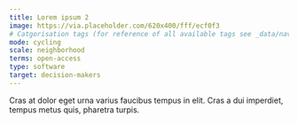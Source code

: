```yaml
---
title: Lorem ipsum 2
image: https://via.placeholder.com/620x400/fff/ecf0f3
# Catgorisation tags (for reference of all available tags see _data/navigation_tools.yml file):
mode: cycling
scale: neighborhood
terms: open-access
type: software
target: decision-makers
---
```


Cras at dolor eget urna varius faucibus tempus in elit. Cras a dui imperdiet, tempus metus quis, pharetra turpis.